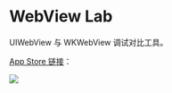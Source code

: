 # WebView Lab

UIWebView 与 WKWebView 调试对比工具。

[App Store 链接](https://itunes.apple.com/cn/app/webview-lab-ios-webview-%E8%B0%83%E8%AF%95%E5%AF%B9%E6%AF%94/id1360201545?mt=8)：

[![](https://ws2.sinaimg.cn/large/006tKfTcgy1fq41xh7ppjj308c08cq4e.jpg)](https://itunes.apple.com/cn/app/webview-lab-ios-webview-%E8%B0%83%E8%AF%95%E5%AF%B9%E6%AF%94/id1360201545?mt=8)

